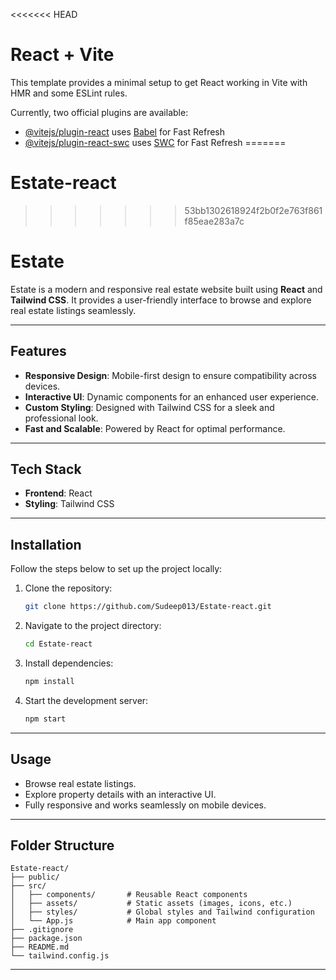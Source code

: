 <<<<<<< HEAD
# React + Vite

This template provides a minimal setup to get React working in Vite with HMR and some ESLint rules.

Currently, two official plugins are available:

- [@vitejs/plugin-react](https://github.com/vitejs/vite-plugin-react/blob/main/packages/plugin-react/README.md) uses [Babel](https://babeljs.io/) for Fast Refresh
- [@vitejs/plugin-react-swc](https://github.com/vitejs/vite-plugin-react-swc) uses [SWC](https://swc.rs/) for Fast Refresh
=======
# Estate-react
>>>>>>> 53bb1302618924f2b0f2e763f861f85eae283a7c

# Estate

Estate is a modern and responsive real estate website built using **React** and **Tailwind CSS**. It provides a user-friendly interface to browse and explore real estate listings seamlessly.

---

## Features

- **Responsive Design**: Mobile-first design to ensure compatibility across devices.
- **Interactive UI**: Dynamic components for an enhanced user experience.
- **Custom Styling**: Designed with Tailwind CSS for a sleek and professional look.
- **Fast and Scalable**: Powered by React for optimal performance.

---

## Tech Stack

- **Frontend**: React
- **Styling**: Tailwind CSS

---

## Installation

Follow the steps below to set up the project locally:

1. Clone the repository:
   ```bash
   git clone https://github.com/Sudeep013/Estate-react.git
   ```

2. Navigate to the project directory:
   ```bash
   cd Estate-react
   ```

3. Install dependencies:
   ```bash
   npm install
   ```

4. Start the development server:
   ```bash
   npm start
   ```

---

## Usage

- Browse real estate listings.
- Explore property details with an interactive UI.
- Fully responsive and works seamlessly on mobile devices.

---

## Folder Structure

```
Estate-react/
├── public/
├── src/
│   ├── components/       # Reusable React components
│   ├── assets/           # Static assets (images, icons, etc.)
│   ├── styles/           # Global styles and Tailwind configuration
│   └── App.js            # Main app component
├── .gitignore
├── package.json
├── README.md
└── tailwind.config.js
```

---
